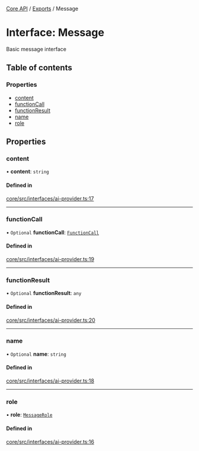 <!-- 
 ⚠️  AUTO-GENERATED FILE - DO NOT EDIT MANUALLY
 This file is automatically generated by scripts/docs-generator.js
 To make changes, edit the source TypeScript files or update the generator script
-->

[Core API](../../) / [Exports](../modules) / Message

# Interface: Message

Basic message interface

## Table of contents

### Properties

- [content](Message#content)
- [functionCall](Message#functioncall)
- [functionResult](Message#functionresult)
- [name](Message#name)
- [role](Message#role)

## Properties

### content

• **content**: `string`

#### Defined in

[core/src/interfaces/ai-provider.ts:17](https://github.com/woojubb/robota/blob/4f21f71cc775c491f2f7e354b7e5fc2c2396f413/packages/core/src/interfaces/ai-provider.ts#L17)

___

### functionCall

• `Optional` **functionCall**: [`FunctionCall`](FunctionCall)

#### Defined in

[core/src/interfaces/ai-provider.ts:19](https://github.com/woojubb/robota/blob/4f21f71cc775c491f2f7e354b7e5fc2c2396f413/packages/core/src/interfaces/ai-provider.ts#L19)

___

### functionResult

• `Optional` **functionResult**: `any`

#### Defined in

[core/src/interfaces/ai-provider.ts:20](https://github.com/woojubb/robota/blob/4f21f71cc775c491f2f7e354b7e5fc2c2396f413/packages/core/src/interfaces/ai-provider.ts#L20)

___

### name

• `Optional` **name**: `string`

#### Defined in

[core/src/interfaces/ai-provider.ts:18](https://github.com/woojubb/robota/blob/4f21f71cc775c491f2f7e354b7e5fc2c2396f413/packages/core/src/interfaces/ai-provider.ts#L18)

___

### role

• **role**: [`MessageRole`](../modules#messagerole)

#### Defined in

[core/src/interfaces/ai-provider.ts:16](https://github.com/woojubb/robota/blob/4f21f71cc775c491f2f7e354b7e5fc2c2396f413/packages/core/src/interfaces/ai-provider.ts#L16)
